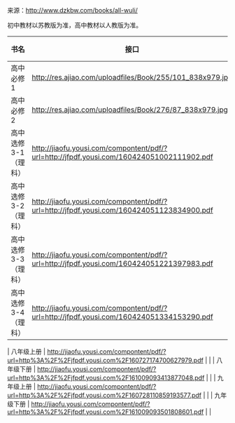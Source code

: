 来源：http://www.dzkbw.com/books/all-wuli/

初中教材以苏教版为准，高中教材以人教版为准。


| 书名 | 接口 | 备注 |
|-|-|-|
| 高中必修1 | http://res.ajiao.com/uploadfiles/Book/255/101_838x979.jpg | 1-101 |
| 高中必修2 | http://res.ajiao.com/uploadfiles/Book/276/87_838x979.jpg | 1-87 |
| 高中选修3-1（理科） | http://jiaofu.yousi.com/compontent/pdf/?url=http://jfpdf.yousi.com/160424051002111902.pdf | |
| 高中选修3-2（理科） | http://jiaofu.yousi.com/compontent/pdf/?url=http://jfpdf.yousi.com/160424051123834900.pdf | |
| 高中选修3-3（理科） | http://jiaofu.yousi.com/compontent/pdf/?url=http://jfpdf.yousi.com/160424051221397983.pdf | |
| 高中选修3-4（理科） | http://jiaofu.yousi.com/compontent/pdf/?url=http://jfpdf.yousi.com/160424051334153290.pdf | |

| 八年级上册 | http://jiaofu.yousi.com/compontent/pdf/?url=http%3A%2F%2Fjfpdf.yousi.com%2F160727174700627979.pdf | |
| 八年级下册 | http://jiaofu.yousi.com/compontent/pdf/?url=http%3A%2F%2Fjfpdf.yousi.com%2F161009093413877048.pdf | |
| 九年级上册 | http://jiaofu.yousi.com/compontent/pdf/?url=http%3A%2F%2Fjfpdf.yousi.com%2F160728110859193577.pdf | |
| 九年级下册 | http://jiaofu.yousi.com/compontent/pdf/?url=http%3A%2F%2Fjfpdf.yousi.com%2F161009093501808601.pdf | |


